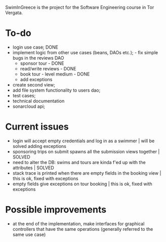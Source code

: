 SwimInGreece is the project for the Software Engineering course in Tor Vergata.

# To-do
- login use case; DONE
- implement logic from other use cases (beans, DAOs etc.); - fix simple bugs in the reviews DAO
  - sponsor tour - DONE
  - read/write reviews - DONE
  - book tour - level medium - DONE
  - add exceptions
- create second view;
- add file system functionality to users dao;
- test cases;
- technical documentation
- sonarcloud api;

# Current issues
- login will accept empty credentials and log in as a swimmer | will be solved adding exceptions
- sponsoring trips on submit spawns all the submission views together | SOLVED
- need to alter the DB: swims and tours are kinda f'ed up with the attributes | SOLVED
- stack trace is printed when there are empty fields in the booking view | this is ok, fixed with exceptions
- empty fields give exceptions on tour booking | this is ok,  fixed with exceptions

# Possible improvements
- at the end of the implementation, make interfaces for graphical controllers that have the same operations (generally referred to the same use case)

